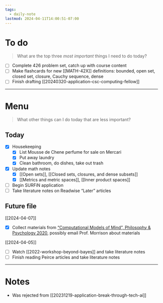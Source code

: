 ```yaml
---
tags:
  - daily-note
lastmod: 2024-04-11T14:00:51-07:00
---
```

# To do

> What are the top three *most important* things I need to do today?

 - [ ] Complete 426 problem set, catch up with course content
 - [ ] Make flashcards for new [[MATH-42X]] definitions: bounded, open set, closed set, closure, Cauchy sequence, dense
 - [ ] Finish drafting [[20240320-application-csc-computing-fellow]]

----
# Menu

> What other things can I do today that are less important?
## Today

- [x] Housekeeping
	- [x] List Mousse de Chene perfume for sale on Mercari
	- [x] Put away laundry
	- [x] Clean bathroom, do dishes, take out trash
 - [x] Update math notes
	 - [x] [[Open sets]], [[Closed sets, closures, and dense subsets]]
	 - [x] [[Metrics and metric spaces]], [[Inner product spaces]]
- [ ] Begin SURFiN application
- [ ] Take literature notes on Readwise “Later” articles

## Future file

[[2024-04-07]]

- [x] Collect materials from [“Computational Models of Mind”, Philosophy & Psychology 2020](https://www.columbia.edu/~jrm2182/3654.pdf), possibly email Prof. Morrison about materials 

[[2024-04-05]]

- [ ] Watch [[2022-workshop-beyond-bayes]] and take literature notes
- [ ] Finish reading Peirce articles and take literature notes

---
# Notes

- Was rejected from [[20231219-application-break-through-tech-ai]]